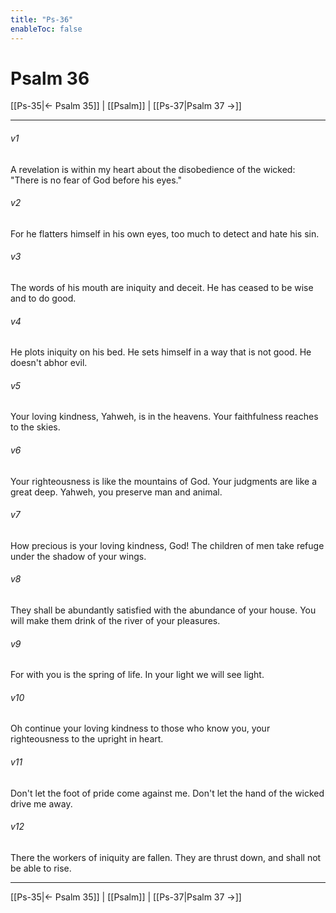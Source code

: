 ```yaml
---
title: "Ps-36"
enableToc: false
---
```

# Psalm 36

[[Ps-35|← Psalm 35]] | [[Psalm]] | [[Ps-37|Psalm 37 →]]
***



###### v1 
A revelation is within my heart about the disobedience of the wicked: "There is no fear of God before his eyes." 

###### v2 
For he flatters himself in his own eyes, too much to detect and hate his sin. 

###### v3 
The words of his mouth are iniquity and deceit. He has ceased to be wise and to do good. 

###### v4 
He plots iniquity on his bed. He sets himself in a way that is not good. He doesn't abhor evil. 

###### v5 
Your loving kindness, Yahweh, is in the heavens. Your faithfulness reaches to the skies. 

###### v6 
Your righteousness is like the mountains of God. Your judgments are like a great deep. Yahweh, you preserve man and animal. 

###### v7 
How precious is your loving kindness, God! The children of men take refuge under the shadow of your wings. 

###### v8 
They shall be abundantly satisfied with the abundance of your house. You will make them drink of the river of your pleasures. 

###### v9 
For with you is the spring of life. In your light we will see light. 

###### v10 
Oh continue your loving kindness to those who know you, your righteousness to the upright in heart. 

###### v11 
Don't let the foot of pride come against me. Don't let the hand of the wicked drive me away. 

###### v12 
There the workers of iniquity are fallen. They are thrust down, and shall not be able to rise.

***
[[Ps-35|← Psalm 35]] | [[Psalm]] | [[Ps-37|Psalm 37 →]]
